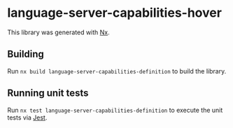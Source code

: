 # language-server-capabilities-hover

This library was generated with [Nx](https://nx.dev).

## Building

Run `nx build language-server-capabilities-definition` to build the library.

## Running unit tests

Run `nx test language-server-capabilities-definition` to execute the unit tests via [Jest](https://jestjs.io).
